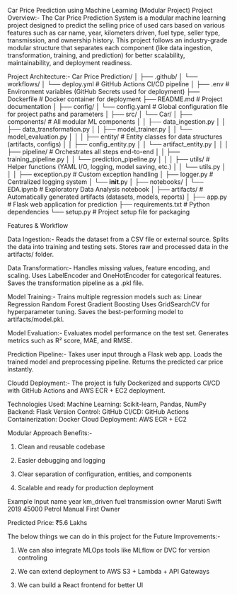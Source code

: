 Car Price Prediction using Machine Learning (Modular Project)
Project Overview:-
The Car Price Prediction System is a modular machine learning project designed to predict the selling price of used cars based on various features such as car name, year, kilometers driven, fuel type, seller type, transmission, and ownership history.
This project follows an industry-grade modular structure that separates each component (like data ingestion, transformation, training, and prediction) for better scalability, maintainability, and deployment readiness.


Project Architecture:- 
Car Price Prediction/
│
├── .github/
│   └── workflows/
│       └── deploy.yml          # GitHub Actions CI/CD pipeline
│
├── .env                        # Environment variables (GitHub Secrets used for deployment)
├── Dockerfile                  # Docker container for deployment
├── README.md                   # Project documentation
│
├── config/
│   └── config.yaml             # Global configuration file for project paths and parameters
│
├── src/
│   └── Car/
│       ├── components/         # All modular ML components
│       │   ├── data_ingestion.py
│       │   ├── data_transformation.py
│       │   ├── model_trainer.py
│       │   └── model_evaluation.py
│       │
│       ├── entity/             # Entity classes for data structures (artifacts, configs)
│       │   ├── config_entity.py
│       │   └── artifact_entity.py
│       │
│       ├── pipeline/           # Orchestrates all steps end-to-end
│       │   ├── training_pipeline.py
│       │   └── prediction_pipeline.py
│       │
│       ├── utils/              # Helper functions (YAML I/O, logging, model saving, etc.)
│       │   └── utils.py
│       │
│       ├── exception.py        # Custom exception handling
│       ├── logger.py           # Centralized logging system
│       └── __init__.py
│
├── notebooks/
│   └── EDA.ipynb               # Exploratory Data Analysis notebook
│
├── artifacts/                  # Automatically generated artifacts (datasets, models, reports)
│
├── app.py                      # Flask web application for prediction
├── requirements.txt            # Python dependencies
└── setup.py                    # Project setup file for packaging

Features & Workflow

Data Ingestion:-
Reads the dataset from a CSV file or external source.
Splits the data into training and testing sets.
Stores raw and processed data in the artifacts/ folder.

Data Transformation:-
Handles missing values, feature encoding, and scaling.
Uses LabelEncoder and OneHotEncoder for categorical features.
Saves the transformation pipeline as a .pkl file.

Model Training:-
Trains multiple regression models such as:
Linear Regression
Random Forest
Gradient Boosting
Uses GridSearchCV for hyperparameter tuning.
Saves the best-performing model to artifacts/model.pkl.

Model Evaluation:-
Evaluates model performance on the test set.
Generates metrics such as R² score, MAE, and RMSE.

Prediction Pipeline:-
Takes user input through a Flask web app.
Loads the trained model and preprocessing pipeline.
Returns the predicted car price instantly.

Cloudd Deployment:-
The project is fully Dockerized and supports CI/CD with GitHub Actions and AWS ECR + EC2 deployment.

Technologies Used:
Machine Learning: Scikit-learn, Pandas, NumPy
Backend: Flask
Version Control: GitHub
CI/CD: GitHub Actions
Containerization: Docker
Cloud Deployment: AWS ECR + EC2

Modular Approach Benefits:-
1) Clean and reusable codebase

2) Easier debugging and logging

3) Clear separation of configuration, entities, and components

4) Scalable and ready for production deployment

Example Input
name	             year	        km_driven        	fuel          transmission     	    owner
Maruti Swift	     2019	          45000	         Petrol		         Manual        	   First Owner

Predicted Price: ₹5.6 Lakhs

The below things we can do in this project for the Future Improvements:-

1) We can also integrate MLOps tools like MLflow or DVC for version controling

2) We can extend deployment to AWS S3 + Lambda + API Gateways 

3) We can  build  a React frontend for better UI

